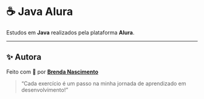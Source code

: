 # ☕ Java Alura

Estudos em **Java** realizados pela plataforma **Alura**.

---

## ✨ Autora

Feito com 💚 por **[Brenda Nascimento](https://github.com/behnascimentoo)**  
> “Cada exercício é um passo na minha jornada de aprendizado em desenvolvimento!”


